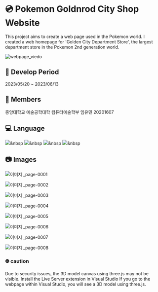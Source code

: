 #  :cd: Pokemon Goldnrod City Shop Website 

This project aims to create a web page used in the Pokemon world. I created a web homepage for 'Golden City Department Store', the largest department store in the Pokemon 2nd generation world.

![webpage_viedo](https://github.com/imyoumin/pokemon-shop-webpage/assets/69343466/987f7a63-b8e3-4bff-be6b-4cb41ba3494e)

##  :calendar: Develop Period
2023/05/20 ~ 2023/06/13

## :runner: Members
중앙대학교 예술공학대학 컴퓨터예술학부 임유민 20201607 

## :computer: Language
  <img src="https://img.shields.io/badge/html5-E34F26.svg?style=for-the-badge&logo=html5&logoColor=white" />&nbsp
  <img src="https://img.shields.io/badge/css3-1572B6.svg?style=for-the-badge&logo=css3&logoColor=white" />&nbsp
  <img src="https://img.shields.io/badge/Javascript-F7DF1E.svg?style=for-the-badge&logo=javascript&logoColor=black" />&nbsp
  <img src="https://img.shields.io/badge/Three.js-000000.svg?style=for-the-badge&logo=Threedotjs&logoColor=black" />&nbsp

## :camera: Images
![이미지 _page-0001](https://github.com/imyoumin/pokemon-shop-webpage/assets/69343466/bdb26be4-1723-45b8-bb6e-647ca96dd0c8)

![이미지 _page-0002](https://github.com/imyoumin/pokemon-shop-webpage/assets/69343466/c46eef83-a3ba-43e2-a34e-b8df159b3cfb)

![이미지 _page-0003](https://github.com/imyoumin/pokemon-shop-webpage/assets/69343466/7030d7ce-2fa8-4d6c-92fe-62bce9f488ba)

![이미지 _page-0004](https://github.com/imyoumin/pokemon-shop-webpage/assets/69343466/db57e47f-2a01-437f-81e1-dbe6823b9c42)

![이미지 _page-0005](https://github.com/imyoumin/pokemon-shop-webpage/assets/69343466/a7ebc442-9577-4c07-9577-359bbc213cf1)

![이미지 _page-0006](https://github.com/imyoumin/pokemon-shop-webpage/assets/69343466/fea9b509-7833-491a-9bde-4dda82af956d)

![이미지 _page-0007](https://github.com/imyoumin/pokemon-shop-webpage/assets/69343466/618216f6-9990-403e-94de-43de6b6c0852)

![이미지 _page-0008](https://github.com/imyoumin/pokemon-shop-webpage/assets/69343466/4d9a4f4e-c80d-462f-a7f4-5222bfdd3763)


###  :no_entry: caution
Due to security issues, the 3D model canvas using three.js may not be visible.
Install the Live Server extension in Visual Studio
If you go to the webpage within Visual Studio, you will see a 3D model using three.js.

